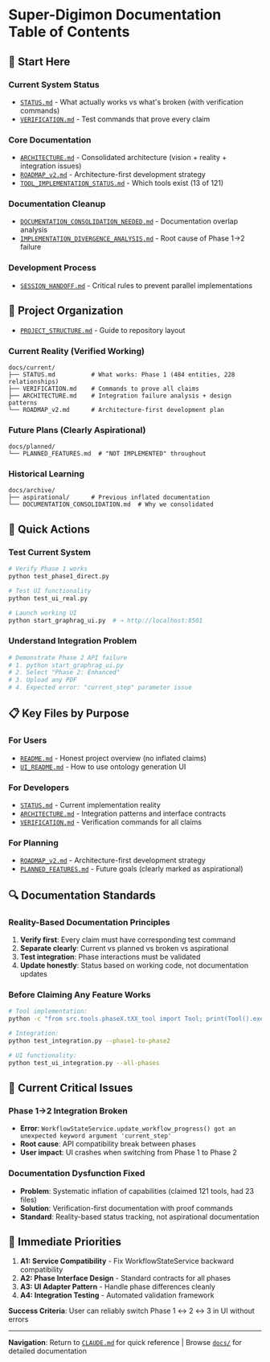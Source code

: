# Super-Digimon Documentation Table of Contents

## 🎯 **Start Here**

### **Current System Status**
- [`STATUS.md`](STATUS.md) - What actually works vs what's broken (with verification commands)
- [`VERIFICATION.md`](VERIFICATION.md) - Test commands that prove every claim

### **Core Documentation**
- [`ARCHITECTURE.md`](ARCHITECTURE.md) - Consolidated architecture (vision + reality + integration issues)
- [`ROADMAP_v2.md`](ROADMAP_v2.md) - Architecture-first development strategy
- [`TOOL_IMPLEMENTATION_STATUS.md`](TOOL_IMPLEMENTATION_STATUS.md) - Which tools exist (13 of 121)

### **Documentation Cleanup**
- [`DOCUMENTATION_CONSOLIDATION_NEEDED.md`](DOCUMENTATION_CONSOLIDATION_NEEDED.md) - Documentation overlap analysis
- [`IMPLEMENTATION_DIVERGENCE_ANALYSIS.md`](IMPLEMENTATION_DIVERGENCE_ANALYSIS.md) - Root cause of Phase 1→2 failure

### **Development Process**
- [`SESSION_HANDOFF.md`](../../SESSION_HANDOFF.md) - Critical rules to prevent parallel implementations

## 📂 **Project Organization**

- [`PROJECT_STRUCTURE.md`](../PROJECT_STRUCTURE.md) - Guide to repository layout

### **Current Reality** (Verified Working)
```
docs/current/
├── STATUS.md          # What works: Phase 1 (484 entities, 228 relationships)
├── VERIFICATION.md    # Commands to prove all claims  
├── ARCHITECTURE.md    # Integration failure analysis + design patterns
└── ROADMAP_v2.md      # Architecture-first development plan
```

### **Future Plans** (Clearly Aspirational)
```
docs/planned/
└── PLANNED_FEATURES.md  # "NOT IMPLEMENTED" throughout
```

### **Historical Learning**
```
docs/archive/
├── aspirational/      # Previous inflated documentation
└── DOCUMENTATION_CONSOLIDATION.md  # Why we consolidated
```

## 🚀 **Quick Actions**

### **Test Current System**
```bash
# Verify Phase 1 works
python test_phase1_direct.py

# Test UI functionality  
python test_ui_real.py

# Launch working UI
python start_graphrag_ui.py  # → http://localhost:8501
```

### **Understand Integration Problem**
```bash
# Demonstrate Phase 2 API failure
# 1. python start_graphrag_ui.py
# 2. Select "Phase 2: Enhanced" 
# 3. Upload any PDF
# 4. Expected error: "current_step" parameter issue
```

## 📋 **Key Files by Purpose**

### **For Users**
- [`README.md`](../../README.md) - Honest project overview (no inflated claims)
- [`UI_README.md`](UI_README.md) - How to use ontology generation UI

### **For Developers** 
- [`STATUS.md`](STATUS.md) - Current implementation reality
- [`ARCHITECTURE.md`](ARCHITECTURE.md) - Integration patterns and interface contracts
- [`VERIFICATION.md`](VERIFICATION.md) - Verification commands for all claims

### **For Planning**
- [`ROADMAP_v2.md`](ROADMAP_v2.md) - Architecture-first development strategy
- [`PLANNED_FEATURES.md`](../planned/PLANNED_FEATURES.md) - Future goals (clearly marked as aspirational)

## 🔍 **Documentation Standards**

### **Reality-Based Documentation Principles**
1. **Verify first**: Every claim must have corresponding test command
2. **Separate clearly**: Current vs planned vs broken vs aspirational  
3. **Test integration**: Phase interactions must be validated
4. **Update honestly**: Status based on working code, not documentation updates

### **Before Claiming Any Feature Works**
```bash
# Tool implementation:
python -c "from src.tools.phaseX.tXX_tool import Tool; print(Tool().execute(test_input))"

# Integration:
python test_integration.py --phase1-to-phase2

# UI functionality:
python test_ui_integration.py --all-phases
```

## 🚨 **Current Critical Issues**

### **Phase 1→2 Integration Broken**
- **Error**: `WorkflowStateService.update_workflow_progress() got an unexpected keyword argument 'current_step'`
- **Root cause**: API compatibility break between phases
- **User impact**: UI crashes when switching from Phase 1 to Phase 2

### **Documentation Dysfunction Fixed**
- **Problem**: Systematic inflation of capabilities (claimed 121 tools, had 23 files)
- **Solution**: Verification-first documentation with proof commands
- **Standard**: Reality-based status tracking, not aspirational documentation

## 🎯 **Immediate Priorities**

1. **A1: Service Compatibility** - Fix WorkflowStateService backward compatibility  
2. **A2: Phase Interface Design** - Standard contracts for all phases
3. **A3: UI Adapter Pattern** - Handle phase differences cleanly
4. **A4: Integration Testing** - Automated validation framework

**Success Criteria**: User can reliably switch Phase 1 ↔ 2 ↔ 3 in UI without errors

---

**Navigation**: Return to [`CLAUDE.md`](../../CLAUDE.md) for quick reference | Browse [`docs/`](../) for detailed documentation